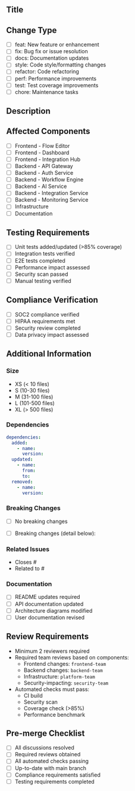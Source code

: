 <!-- 
Pull Request Template
Please fill in all required sections below. PRs missing required information will not be reviewed.
-->

## Title
<!-- Follow conventional commits format: type(scope): description -->
<!-- Example: feat(workflow-engine): add parallel execution support -->

## Change Type
<!-- Select ONE most appropriate type for this change -->
- [ ] feat: New feature or enhancement
- [ ] fix: Bug fix or issue resolution
- [ ] docs: Documentation updates
- [ ] style: Code style/formatting changes
- [ ] refactor: Code refactoring
- [ ] perf: Performance improvements
- [ ] test: Test coverage improvements
- [ ] chore: Maintenance tasks

## Description
<!-- Provide a detailed description of the changes. Include context, motivation, and implementation details -->




## Affected Components
<!-- Check ALL components affected by this change -->
- [ ] Frontend - Flow Editor
- [ ] Frontend - Dashboard
- [ ] Frontend - Integration Hub
- [ ] Backend - API Gateway
- [ ] Backend - Auth Service
- [ ] Backend - Workflow Engine
- [ ] Backend - AI Service
- [ ] Backend - Integration Service
- [ ] Backend - Monitoring Service
- [ ] Infrastructure
- [ ] Documentation

## Testing Requirements
<!-- ALL applicable tests must be completed and verified -->
- [ ] Unit tests added/updated (>85% coverage)
- [ ] Integration tests verified
- [ ] E2E tests completed
- [ ] Performance impact assessed
- [ ] Security scan passed
- [ ] Manual testing verified

## Compliance Verification
<!-- ALL compliance requirements must be verified -->
- [ ] SOC2 compliance verified
- [ ] HIPAA requirements met
- [ ] Security review completed
- [ ] Data privacy impact assessed

## Additional Information
### Size
<!-- Delete non-applicable sizes -->
- XS (< 10 files)
- S (10-30 files)
- M (31-100 files)
- L (101-500 files)
- XL (> 500 files)

### Dependencies
<!-- List any dependencies added/updated/removed -->
```yaml
dependencies:
  added:
    - name:
      version:
  updated:
    - name:
      from:
      to:
  removed:
    - name:
      version:
```

### Breaking Changes
<!-- List any breaking changes and migration steps -->
- [ ] No breaking changes
- [ ] Breaking changes (detail below):


### Related Issues
<!-- Link related issues using GitHub keywords -->
- Closes #
- Related to #

### Documentation
<!-- Check documentation requirements -->
- [ ] README updates required
- [ ] API documentation updated
- [ ] Architecture diagrams modified
- [ ] User documentation revised

## Review Requirements
<!-- These checks are enforced automatically -->
- Minimum 2 reviewers required
- Required team reviews based on components:
  - Frontend changes: `frontend-team`
  - Backend changes: `backend-team`
  - Infrastructure: `platform-team`
  - Security-impacting: `security-team`
- Automated checks must pass:
  - CI build
  - Security scan
  - Coverage check (>85%)
  - Performance benchmark

## Pre-merge Checklist
<!-- Final verification before merge -->
- [ ] All discussions resolved
- [ ] Required reviews obtained
- [ ] All automated checks passing
- [ ] Up-to-date with main branch
- [ ] Compliance requirements satisfied
- [ ] Testing requirements completed

<!-- 
Note: This PR template enforces:
1. Conventional commit format
2. Comprehensive testing requirements
3. Security and compliance verification
4. Team-based review process
5. Documentation standards
-->